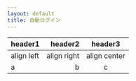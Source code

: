 ```yaml
---
layout: default
title: 自動ログイン
---
```


|header1|header2|header3|
|:--|--:|:--:|
|align left|align right|align center|
|a|b|c|